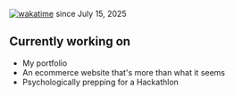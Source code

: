 [![wakatime](https://wakatime.com/badge/user/4f0ea564-1e9f-43a6-a6e3-fd5f439ae0ab.svg)](https://wakatime.com/@4f0ea564-1e9f-43a6-a6e3-fd5f439ae0ab) since July 15, 2025

## Currently working on
- My portfolio 
- An ecommerce website that's more than what it seems 
- Psychologically prepping for a Hackathlon 

